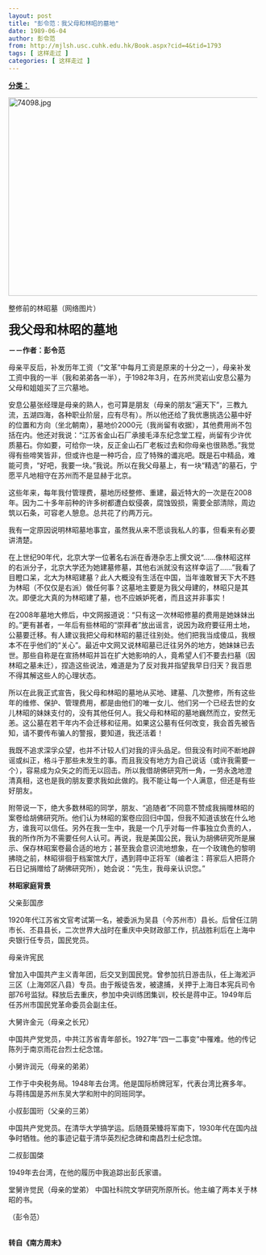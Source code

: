 ```yaml
---
layout: post
title: "彭令范：我父母和林昭的墓地"
date: 1989-06-04
author: 彭令范
from: http://mjlsh.usc.cuhk.edu.hk/Book.aspx?cid=4&tid=1793
tags: [ 这样走过 ]
categories: [ 这样走过 ]
---
```


<div style="margin: 15px 10px 10px 0px;">
 <div>
  <span id="ctl00_ContentPlaceHolder1_chapter1_SubjectLabel" style="font-weight:bold;text-decoration:underline;">
   分类：
  </span>
 </div>
 <p>
  <img align="top" alt="74098.jpg" border="0" height="393" src="http://mjlsh.usc.cuhk.edu.hk/medias/contents/1793/74098.jpg" width="590"/>
 </p>
 <p>
  整修前的林昭墓（网络图片）
 </p>
 <p>
  <strong>
   <font size="5">
    我父母和林昭的墓地
   </font>
  </strong>
 </p>
 <p>
  <strong>
   －－作者：彭令范
  </strong>
 </p>
 <p>
  母亲平反后，补发历年工资（“文革”中每月工资是原来的十分之一），母亲补发工资中我的一半（我和弟弟各一半），于1982年3月，在苏州灵岩山安息公墓为父母和姐姐买了三穴墓地。
 </p>
 <p>
  安息公墓张经理是母亲的熟人，也可算是朋友（母亲的朋友“遍天下”，三教九流，五湖四海，各种职业阶层，应有尽有）。所以他还给了我优惠挑选公墓中好的位置和方向（坐北朝南），墓地价2000元（我尚留有收据），其他费用尚不包括在内。他还对我说：“江苏省金山石厂承接毛泽东纪念堂工程，尚留有少许优质墓石。你如要，可给你一块，反正金山石厂老板过去和你母亲也很熟悉。”我觉得有些啼笑皆非，但或许也是一种巧合，应了特殊的谶兆吧。既是石中精品，难能可贵，“好吧，我要一块。”我说。所以在我父母墓上，有一块“精选”的墓石，宁愿平凡地相守在苏州而不是显赫于北京。
 </p>
 <p>
  这些年来，每年我付管理费，墓地历经整修、重建，最近特大的一次是在2008年。因为二十多年前种的许多树都遭白蚁侵袭，腐蚀毁损，需要全部清除，周边筑以石条，可容老人憩息。总共花了约两万元。
 </p>
 <p>
  我有一定原因说明林昭墓地事宜，虽然我从来不愿谈我私人的事，但看来有必要讲清楚。
 </p>
 <p>
  在上世纪90年代，北京大学一位著名右派在香港杂志上撰文说“……像林昭这样的右派分子，北京大学还为她建墓修墓，其他右派就没有这样幸运了……”我看了目瞪口呆，北大为林昭建墓？此人大概没有生活在中国，当年谁敢冒天下大不韪为林昭（不仅仅是右派）做任何事？这墓地主要是为我父母建的，林昭只是其次。即便北大真的为林昭建了墓，也不应嫉妒死者，而且这并非事实！
 </p>
 <p>
  在2008年墓地大修后，中文网报道说：“只有这一次林昭修墓的费用是她妹妹出的。”更有甚者，一年后有些林昭的“崇拜者”放出谣言，说因为政府要征用土地，公墓要迁移。有人建议我把父母和林昭的墓迁往别处。他们把我当成傻瓜，我根本不在乎他们的“关心”。最近中文网又说林昭墓已迁往另外的地方，她妹妹已去世。那些自称是在宣扬林昭并旨在扩大她影响的人，竟希望人们不要去扫墓（因林昭之墓未迁），捏造这些说法，难道是为了反对我并指望我早日归天？我百思不得其解这些人的心理状态。
 </p>
 <p>
  所以在此我正式宣告，我父母和林昭的墓地从买地、建墓、几次整修，所有这些年的维修、保护、管理费用，都是由他们的唯一女儿、他们另一个已经去世的女儿林昭的妹妹支付的，没有其他任何人。我父母和林昭的墓地巍然而立，安然无恙。这公墓在若干年内不会迁移和征用。如果这公墓有任何改变，我会首先被告知，请不要传布骗人的警报，要知道，我还活着！
 </p>
 <p>
  我既不追求深孚众望，也并不计较人们对我的评头品足。但我没有时间不断地辟谣或纠正，格斗于那些未发生的事。而且我没有地方为自己说话（或许我需要一个），容易成为众矢之的而无以回击。所以我借胡佛研究所一角，一劳永逸地澄清真相，这也是我的朋友要求我如此做的。我不能让每一个人满意，但还是有些好朋友。
 </p>
 <p>
  附带说一下，绝大多数林昭的同学，朋友、“追随者”不同意不赞成我捐赠林昭的案卷给胡佛研究所。他们认为林昭的案卷应回归中国，但我不知道该放在什么地方，谁我可以信任。另外在我一生中，我是一个几乎对每一件事独立负责的人，我的所作所为不需要任何人认可。再说，我是美国公民，我认为胡佛研究所是展示、保存林昭案卷最合适的地方；甚至我会意识流地想象，在一个玫瑰色的黎明拂晓之前，林昭徘徊于档案馆大厅，遇到蒋中正将军（编者注：蒋家后人把蒋介石日记捐赠给了胡佛研究所），她会说：“先生，我母亲认识您。”
 </p>
 <p>
  <strong>
   林昭家庭背景
  </strong>
 </p>
 <p>
  父亲彭国彦
 </p>
 <p>
  1920年代江苏省文官考试第一名，被委派为吴县（今苏州市）县长。后曾任江阴市长、丕县县长，二次世界大战时在重庆中央财政部工作，抗战胜利后在上海中央银行任专员，国民党员。
 </p>
 <p>
  母亲许宪民
 </p>
 <p>
  曾加入中国共产主义青年团，后交叉到国民党。曾参加抗日游击队，任上海淞沪三区（上海郊区八县）专员。由于叛徒告发，被逮捕，关押于上海日本宪兵司令部76号监狱。释放后去重庆，参加中央训练团集训，校长是蒋中正。1949年后任苏州市国民党革命委员会副主任。
 </p>
 <p>
  大舅许金元（母亲之长兄）
 </p>
 <p>
  中国共产党党员，中共江苏省青年部长。1927年“四一二事变”中罹难。他的传记陈列于南京雨花台烈士纪念馆。
 </p>
 <p>
  小舅许润元（母亲的弟弟）
 </p>
 <p>
  工作于中央税务局。1948年去台湾。他是国际桥牌冠军，代表台湾比赛多年。与蒋纬国是苏州东吴大学和附中的同班同学。
 </p>
 <p>
  小叔彭国珩（父亲的三弟）
 </p>
 <p>
  中国共产党党员。在清华大学搞学运。后随聂荣臻将军南下，1930年代在国内战争时牺牲。他的事迹记载于清华英烈纪念碑和南昌烈士纪念馆。
 </p>
 <p>
  二叔彭国棨
 </p>
 <p>
  1949年去台湾，在他的履历中我追踪出彭氏家谱。
 </p>
 <p>
  堂舅许觉民（母亲的堂弟） 中国社科院文学研究所原所长。他主编了两本关于林昭的书。
 </p>
 <p>
  （彭令范）
 </p>
 <p>
  <br/>
  <strong>
   转自《南方周末》
  </strong>
 </p>
</div>

